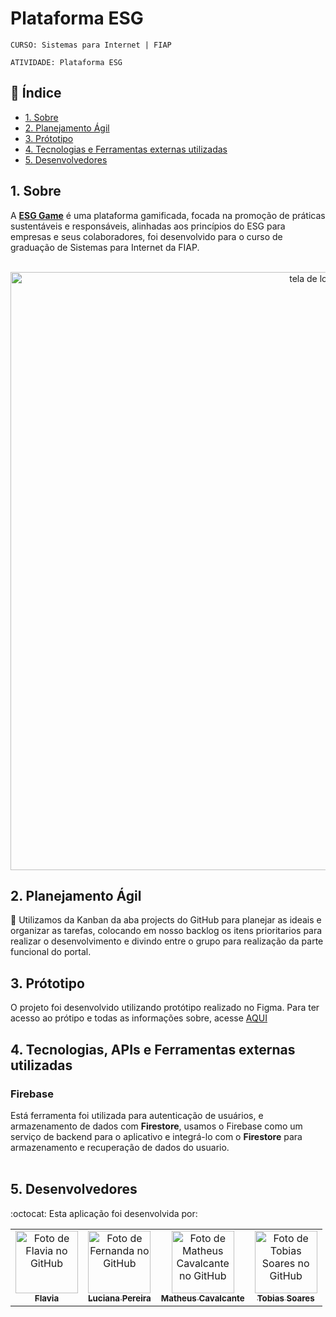 # Plataforma ESG

`CURSO: Sistemas para Internet | FIAP`

`ATIVIDADE: Plataforma ESG`

## :page_facing_up: Índice

* [1. Sobre](#1-sobre)
* [2. Planejamento Ágil](#2-planejamento-ágil)
* [3. Prótotipo](#3-prótotipo)
* [4. Tecnologias e Ferramentas externas utilizadas](#4-tecnologias-e-ferramentas-externas-utilizadas)
* [5. Desenvolvedores](#5-desenvolvedores)

## 1. Sobre
A <b>[ESG Game](https://portal-esg.vercel.app/login)</b> é uma plataforma gamificada, focada na promoção de práticas sustentáveis e responsáveis, alinhadas aos princípios do ESG para empresas e seus colaboradores, foi desenvolvido para o curso de graduação de Sistemas para Internet da FIAP. </br></br>

<div align="center">
  <a href="https://portal-esg.vercel.app/login">
    <img width="957" alt="tela de login" src="https://github.com/luciana-pereira/portal-esg/assets/37550557/0febd05c-9c02-4e57-9e5b-44ce1bd062ae">
  </a>
</div>

## 2. Planejamento Ágil
:memo:
Utilizamos da Kanban da aba projects do GitHub para planejar as ideais e organizar as tarefas, colocando em nosso backlog os itens prioritarios para realizar o desenvolvimento e divindo entre o grupo para realização da parte funcional do portal. 

## 3. Prótotipo

O projeto foi desenvolvido utilizando protótipo realizado no Figma. Para ter acesso ao prótipo e todas as informações sobre, acesse [AQUI](https://www.figma.com/file/tj9NEyoRzty4XpIovI0uh5/ESG?type=design&node-id=0-1468&mode=design&t=f7e48BfsT1yqImOC-0)


## 4. Tecnologias, APIs e Ferramentas externas utilizadas

### Firebase 
Está ferramenta foi utilizada para autenticação de usuários, e armazenamento de dados com **Firestore**, usamos o Firebase como um serviço de backend para o aplicativo e integrá-lo com o **Firestore** para armazenamento e recuperação de dados do usuario.</br></br> 

## 5. Desenvolvedores 
:octocat:
Esta aplicação foi desenvolvida por:

<table align="center">
  <tr>
    <td align="center">
      <a href="https://github.com/flavialbraz" target="_blank">
        <img src="https://avatars.githubusercontent.com/u/78583429?v=4" width="100px;" alt="Foto de Flavia no GitHub"/><br>
        <sub>
          <b>Flavia </b>
        </sub>
      </a>
    </td>
     <td align="center">
      <a href="https://github.com/luciana-pereira" target="_blank">
        <img src="https://avatars.githubusercontent.com/u/37550557?v=4" width="100px;" alt="Foto de Fernanda no GitHub"/><br>
        <sub>
          <b>Luciana Pereira</b>
        </sub>
      </a>
    </td>
    <td align="center">
      <a href="https://github.com/matheus-poro" target="_blank">
        <img src="https://avatars.githubusercontent.com/u/111644802?v=4" width="100px;" alt="Foto de Matheus Cavalcante no GitHub"/><br>
        <sub>
          <b>Matheus Cavalcante</b>
        </sub>
      </a>
    </td>
    <td align="center">
      <a href="https://github.com/TobiasGustavo" target="_blank">
        <img src="https://avatars.githubusercontent.com/u/88210620?v=4" width="100px;" alt="Foto de Tobias Soares no GitHub"/><br>
        <sub>
          <b>Tobias Soares</b>
        </sub>
      </a>
    </td>
  </tr>
</table>
